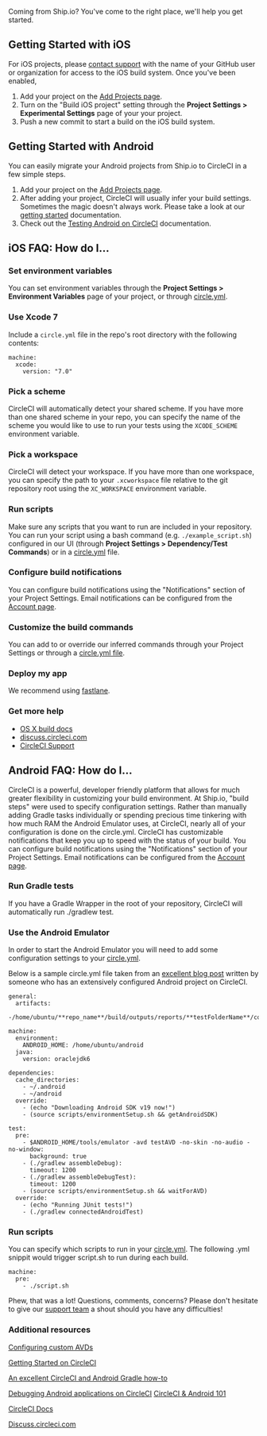 <!--

title: Ship.io to CircleCI Migration
short_title: Ship.io

-->

Coming from Ship.io? You've come to the right place, we'll help you get started. 

## Getting Started with iOS

For iOS projects, please [contact support](mailto:sayhi@circleci.com) with the name of your GitHub user or organization for access to the iOS build system. Once you've been enabled, 

1. Add your project on the [Add Projects page](https://circleci.com/add-projects). 
2. Turn on the "Build iOS project" setting through the **Project Settings > Experimental Settings** page of your your project.
3. Push a new commit to start a build on the iOS build system.

## Getting Started with Android

You can easily migrate your Android projects from Ship.io to CircleCI in a few simple steps.

1. Add your project on the [Add Projects page](https://circleci.com/add-projects). 
2. After adding your project, CircleCI will usually infer your build settings. Sometimes the magic doesn't always work. Please take a look at our [getting started](https://circleci.com/docs/getting-started) documentation. 
3. Check out the [Testing Android on CircleCI](https://circleci.com/docs/android) documentation.


## iOS FAQ: How do I...

### Set environment variables
You can set environment variables through the **Project Settings > Environment Variables** page of your project, or through [circle.yml](https://circleci.com/docs/configuration#environment).

### Use Xcode 7
Include a `circle.yml` file in the repo's root directory with the following contents:

```
machine:
  xcode:
    version: "7.0"
```

### Pick a scheme
CircleCI will automatically detect your shared scheme. If you have more than one shared scheme in your repo, you can specify the name of the scheme you would like to use to run your tests using the `XCODE_SCHEME` environment variable.

### Pick a workspace
CircleCI will detect your workspace. If you have more than one workspace, you can specify the path to your `.xcworkspace` file relative to the git repository root using the `XC_WORKSPACE` environment variable.

### Run scripts
Make sure any scripts that you want to run are included in your repository. You can run your script using a bash command (e.g. `./example_script.sh`) configured in our UI (through **Project Settings > Dependency/Test Commands**) or in a [circle.yml](https://circleci.com/docs/configuration) file.

### Configure build notifications
You can configure build notifications using the "Notifications" section of your Project Settings. Email notifications can be configured from the [Account page](https://circleci.com/account).

### Customize the build commands
You can add to or override our inferred commands through your Project Settings or through a [circle.yml file](https://circleci.com/docs/configuration).

### Deploy my app
We recommend using [fastlane](https://medium.com/mitoo-insider/how-to-set-up-continuous-delivery-for-ios-with-fastlane-and-circleci-c7dae19df2ed).

### Get more help
* [OS X build docs](https://circleci.com/docs/ios-builds-on-os-x)
* [discuss.circleci.com](https://discuss.circleci.com/c/mobile)
* [CircleCI Support](mailto:sayhi@circleci.com)

## Android FAQ: How do I...

CircleCI is a powerful, developer friendly platform that allows for much greater flexibility in customizing your build environment. At Ship.io, "build steps" were used to specify configuration settings. 
Rather than manually adding Gradle tasks individually or spending precious time tinkering with how much RAM the Android Emulator uses, at CircleCI, nearly all of your configuration is done on the circle.yml. CircleCI has customizable notifications that keep you up to speed with the status of your build. 
You can configure build notifications using the "Notifications" section of your Project Settings. 
Email notifications can be configured from the [Account page](https://circleci.com/account).


### Run Gradle tests
If you have a Gradle Wrapper in the root of your repository, CircleCI will automatically run ./gradlew test.

### Use the Android Emulator
In order to start the Android Emulator you will need to add some configuration settings to your [circle.yml](https://circleci.com/docs/configuration). 

Below is a sample circle.yml file taken from an [excellent blog post](http://blog.originate.com/blog/2015/03/22/android-and-ci-and-gradle-a-how-to/) written by someone who has an extensively configured Android project on CircleCI.

```
general:
  artifacts:
    -/home/ubuntu/**repo_name**/build/outputs/reports/**testFolderName**/connected

machine:
  environment:
    ANDROID_HOME: /home/ubuntu/android
  java:
    version: oraclejdk6

dependencies:
  cache_directories:
    - ~/.android
    - ~/android
  override:
    - (echo "Downloading Android SDK v19 now!")
    - (source scripts/environmentSetup.sh && getAndroidSDK)

test:
  pre:
    - $ANDROID_HOME/tools/emulator -avd testAVD -no-skin -no-audio -no-window:
      background: true
    - (./gradlew assembleDebug):
      timeout: 1200
    - (./gradlew assembleDebugTest):
      timeout: 1200
    - (source scripts/environmentSetup.sh && waitForAVD)
  override:
    - (echo "Running JUnit tests!")
    - (./gradlew connectedAndroidTest)
```
### Run scripts
You can specify which scripts to run in your [circle.yml](https://circleci.com/docs/configuration).
The following .yml snippit would trigger script.sh to run during each build. 

```
machine:
  pre:
    - ./script.sh
```
Phew, that was a lot! 
Questions, comments, concerns? 
Please don't hesitate to give our [support team](mailto:sayhi@circleci.com) a shout should you have any difficulties! 

### Additional resources 

[Configuring custom AVDs](https://developer.android.com/tools/devices/managing-avds-cmdline.html#AVDCmdLine)

[Getting Started on CircleCI](https://circleci.com/docs/getting-started)

[An excellent CircleCI and Android Gradle how-to](http://blog.originate.com/blog/2015/03/22/android-and-ci-and-gradle-a-how-to/)

[Debugging Android applications on CircleCI](https://circleci.com/docs/oom#out-of-memory-errors-in-android-builds)
[CircleCI & Android 101](https://circleci.com/docs/android)

[CircleCI Docs](https://circleci.com/docs)

[Discuss.circleci.com](http://discuss.circleci.com/)
